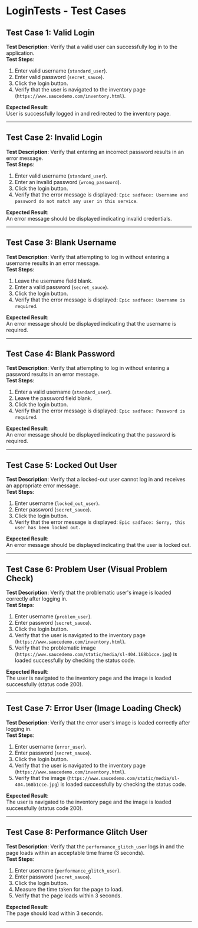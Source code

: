 # LoginTests - Test Cases

## Test Case 1: Valid Login
**Test Description**: Verify that a valid user can successfully log in to the application.  
**Test Steps**:  
1. Enter valid username (`standard_user`).
2. Enter valid password (`secret_sauce`).
3. Click the login button.
4. Verify that the user is navigated to the inventory page (`https://www.saucedemo.com/inventory.html`).

**Expected Result**:  
User is successfully logged in and redirected to the inventory page.

---

## Test Case 2: Invalid Login
**Test Description**: Verify that entering an incorrect password results in an error message.  
**Test Steps**:  
1. Enter valid username (`standard_user`).
2. Enter an invalid password (`wrong_password`).
3. Click the login button.
4. Verify that the error message is displayed: `Epic sadface: Username and password do not match any user in this service`.

**Expected Result**:  
An error message should be displayed indicating invalid credentials.

---

## Test Case 3: Blank Username
**Test Description**: Verify that attempting to log in without entering a username results in an error message.  
**Test Steps**:  
1. Leave the username field blank.
2. Enter a valid password (`secret_sauce`).
3. Click the login button.
4. Verify that the error message is displayed: `Epic sadface: Username is required`.

**Expected Result**:  
An error message should be displayed indicating that the username is required.

---

## Test Case 4: Blank Password
**Test Description**: Verify that attempting to log in without entering a password results in an error message.  
**Test Steps**:  
1. Enter a valid username (`standard_user`).
2. Leave the password field blank.
3. Click the login button.
4. Verify that the error message is displayed: `Epic sadface: Password is required`.

**Expected Result**:  
An error message should be displayed indicating that the password is required.

---

## Test Case 5: Locked Out User
**Test Description**: Verify that a locked-out user cannot log in and receives an appropriate error message.  
**Test Steps**:  
1. Enter username (`locked_out_user`).
2. Enter password (`secret_sauce`).
3. Click the login button.
4. Verify that the error message is displayed: `Epic sadface: Sorry, this user has been locked out.`

**Expected Result**:  
An error message should be displayed indicating that the user is locked out.

---

## Test Case 6: Problem User (Visual Problem Check)
**Test Description**: Verify that the problematic user's image is loaded correctly after logging in.  
**Test Steps**:  
1. Enter username (`problem_user`).
2. Enter password (`secret_sauce`).
3. Click the login button.
4. Verify that the user is navigated to the inventory page (`https://www.saucedemo.com/inventory.html`).
5. Verify that the problematic image (`https://www.saucedemo.com/static/media/sl-404.168b1cce.jpg`) is loaded successfully by checking the status code.

**Expected Result**:  
The user is navigated to the inventory page and the image is loaded successfully (status code 200).

---

## Test Case 7: Error User (Image Loading Check)
**Test Description**: Verify that the error user's image is loaded correctly after logging in.  
**Test Steps**:  
1. Enter username (`error_user`).
2. Enter password (`secret_sauce`).
3. Click the login button.
4. Verify that the user is navigated to the inventory page (`https://www.saucedemo.com/inventory.html`).
5. Verify that the image (`https://www.saucedemo.com/static/media/sl-404.168b1cce.jpg`) is loaded successfully by checking the status code.

**Expected Result**:  
The user is navigated to the inventory page and the image is loaded successfully (status code 200).

---

## Test Case 8: Performance Glitch User
**Test Description**: Verify that the `performance_glitch_user` logs in and the page loads within an acceptable time frame (3 seconds).  
**Test Steps**:  
1. Enter username (`performance_glitch_user`).
2. Enter password (`secret_sauce`).
3. Click the login button.
4. Measure the time taken for the page to load.
5. Verify that the page loads within 3 seconds.

**Expected Result**:  
The page should load within 3 seconds.

---

